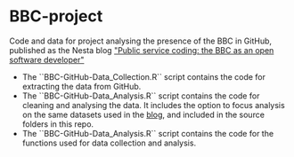 # BBC-project
Code and data for project analysing the presence of the BBC in GitHub, published as the Nesta blog <a href="http://www.nesta.org.uk/blog/public-service-coding-bbc-open-software-developer"> "Public service coding: the BBC as an open software developer"</a>  

<ul>
<li>The ``BBC-GitHub-Data_Collection.R`` script contains the code for extracting the data from GitHub.</li>
<li>The ``BBC-GitHub-Data_Analysis.R`` script contains the code for cleaning and analysing the data. It includes the option to focus analysis on the same datasets used in the <a href="http://www.nesta.org.uk/blog/public-service-coding-bbc-open-software-developer">blog</a>, and included in the source folders in this repo.</li>
<li>The ``BBC-GitHub-Data_Analysis.R`` script contains the code for the functions used for data collection and analysis.</li>
</ul>



